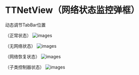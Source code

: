 # TTNetView（网络状态监控弹框）
                                   
动态调节TabBar位置


（正常状态）
![images](https://s1.ax1x.com/2020/04/14/GvzSIO.png)

（无网络状态）
![images](https://s1.ax1x.com/2020/04/14/GvxzdK.png)

（网络恢复状态）
![images](https://s1.ax1x.com/2020/04/14/Gvz9iD.png)

（子类控制器状态）
![images](https://s1.ax1x.com/2020/04/14/GvzCJe.png)
